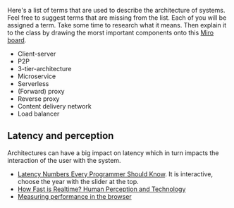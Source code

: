 Here's a list of terms that are used to describe the architecture of systems. Feel free to suggest terms that are missing from the list. Each of you will be assigned a term. Take some time to research what it means. Then explain it to the class by drawing the morst important components onto this [Miro board](https://miro.com/app/board/o9J_lXwd7Gw=/).

* Client-server
* P2P
* 3-tier-architecture
* Microservice
* Serverless
* (Forward) proxy
* Reverse proxy
* Content delivery network
* Load balancer

## Latency and perception
Architectures can have a big impact on latency which in turn impacts the interaction of the user with the system. 

* [Latency Numbers Every Programmer Should Know](https://colin-scott.github.io/personal_website/research/interactive_latency.html). It is interactive, choose the year with the slider at the top.
* [How Fast is Realtime? Human Perception and Technology](https://www.pubnub.com/blog/how-fast-is-realtime-human-perception-and-technology/)
* [Measuring performance in the browser](https://developer.mozilla.org/en-US/docs/Web/API/Performance/now)